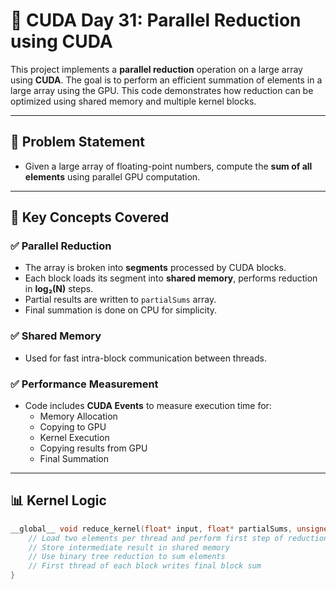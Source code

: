 # 🚀 CUDA Day 31: Parallel Reduction using CUDA

This project implements a **parallel reduction** operation on a large array using **CUDA**. The goal is to perform an efficient summation of elements in a large array using the GPU. This code demonstrates how reduction can be optimized using shared memory and multiple kernel blocks.

---

## 📌 Problem Statement

- Given a large array of floating-point numbers, compute the **sum of all elements** using parallel GPU computation.

---

## 📐 Key Concepts Covered

### ✅ Parallel Reduction
- The array is broken into **segments** processed by CUDA blocks.
- Each block loads its segment into **shared memory**, performs reduction in **log₂(N)** steps.
- Partial results are written to `partialSums` array.
- Final summation is done on CPU for simplicity.

### ✅ Shared Memory
- Used for fast intra-block communication between threads.

### ✅ Performance Measurement
- Code includes **CUDA Events** to measure execution time for:
  - Memory Allocation
  - Copying to GPU
  - Kernel Execution
  - Copying results from GPU
  - Final Summation

---

## 📊 Kernel Logic

```cpp
__global__ void reduce_kernel(float* input, float* partialSums, unsigned int N) {
    // Load two elements per thread and perform first step of reduction
    // Store intermediate result in shared memory
    // Use binary tree reduction to sum elements
    // First thread of each block writes final block sum
}

